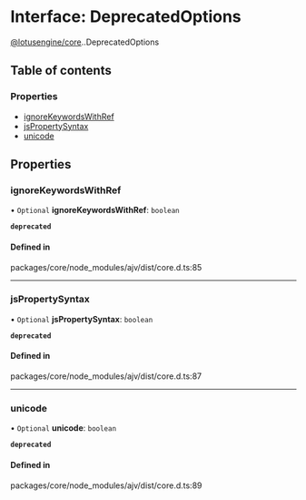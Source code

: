 # Interface: DeprecatedOptions

[@lotusengine/core](../wiki/@lotusengine.core).[<internal>](../wiki/@lotusengine.core.%3Cinternal%3E).DeprecatedOptions

## Table of contents

### Properties

- [ignoreKeywordsWithRef](../wiki/@lotusengine.core.%3Cinternal%3E.DeprecatedOptions#ignorekeywordswithref)
- [jsPropertySyntax](../wiki/@lotusengine.core.%3Cinternal%3E.DeprecatedOptions#jspropertysyntax)
- [unicode](../wiki/@lotusengine.core.%3Cinternal%3E.DeprecatedOptions#unicode)

## Properties

### ignoreKeywordsWithRef

• `Optional` **ignoreKeywordsWithRef**: `boolean`

**`deprecated`**

#### Defined in

packages/core/node_modules/ajv/dist/core.d.ts:85

___

### jsPropertySyntax

• `Optional` **jsPropertySyntax**: `boolean`

**`deprecated`**

#### Defined in

packages/core/node_modules/ajv/dist/core.d.ts:87

___

### unicode

• `Optional` **unicode**: `boolean`

**`deprecated`**

#### Defined in

packages/core/node_modules/ajv/dist/core.d.ts:89
